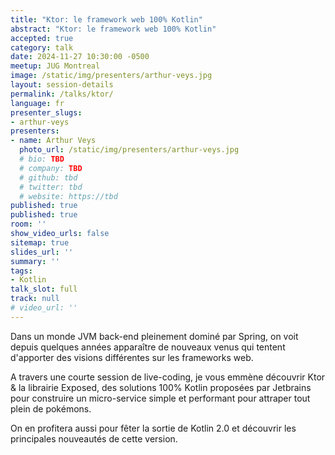 ```yaml
---
title: "Ktor: le framework web 100% Kotlin"
abstract: "Ktor: le framework web 100% Kotlin"
accepted: true
category: talk
date: 2024-11-27 10:30:00 -0500
meetup: JUG Montreal
image: /static/img/presenters/arthur-veys.jpg
layout: session-details
permalink: /talks/ktor/
language: fr
presenter_slugs:
- arthur-veys
presenters:
- name: Arthur Veys
  photo_url: /static/img/presenters/arthur-veys.jpg
  # bio: TBD
  # company: TBD
  # github: tbd
  # twitter: tbd
  # website: https://tbd
published: true
published: true
room: ''
show_video_urls: false
sitemap: true
slides_url: ''
summary: ''
tags:
- Kotlin
talk_slot: full
track: null
# video_url: ''
---
```


Dans un monde JVM back-end pleinement dominé par Spring, on voit depuis quelques années apparaître de nouveaux venus qui tentent d'apporter des visions différentes sur les frameworks web.

A travers une courte session de live-coding, je vous emmène découvrir Ktor & la librairie Exposed, des solutions 100% Kotlin proposées par Jetbrains pour construire un micro-service simple et performant pour attraper tout plein de pokémons.

On en profitera aussi pour fêter la sortie de Kotlin 2.0 et découvrir les principales nouveautés de cette version.
